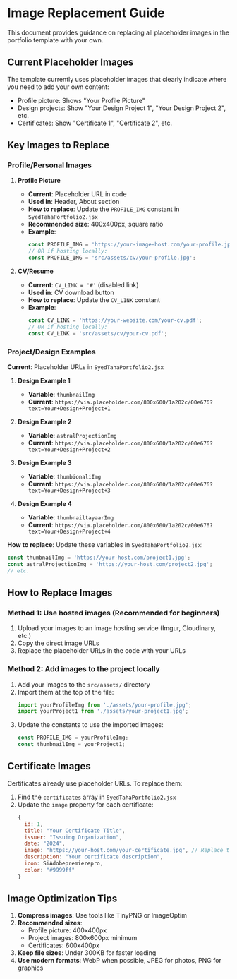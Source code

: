 # Image Replacement Guide

This document provides guidance on replacing all placeholder images in the portfolio template with your own.

## Current Placeholder Images

The template currently uses placeholder images that clearly indicate where you need to add your own content:

- Profile picture: Shows "Your Profile Picture"
- Design projects: Show "Your Design Project 1", "Your Design Project 2", etc.
- Certificates: Show "Certificate 1", "Certificate 2", etc.

## Key Images to Replace

### Profile/Personal Images

1. **Profile Picture**
   - **Current**: Placeholder URL in code
   - **Used in**: Header, About section
   - **How to replace**: Update the `PROFILE_IMG` constant in `SyedTahaPortfolio2.jsx`
   - **Recommended size**: 400x400px, square ratio
   - **Example**:
     ```jsx
     const PROFILE_IMG = 'https://your-image-host.com/your-profile.jpg';
     // OR if hosting locally:
     const PROFILE_IMG = 'src/assets/cv/your-profile.jpg';
     ```

2. **CV/Resume**
   - **Current**: `CV_LINK = '#'` (disabled link)
   - **Used in**: CV download button
   - **How to replace**: Update the `CV_LINK` constant
   - **Example**:
     ```jsx
     const CV_LINK = 'https://your-website.com/your-cv.pdf';
     // OR if hosting locally:
     const CV_LINK = 'src/assets/cv/your-cv.pdf';
     ```

### Project/Design Examples

**Current**: Placeholder URLs in `SyedTahaPortfolio2.jsx`

1. **Design Example 1**
   - **Variable**: `thumbnailImg`
   - **Current**: `https://via.placeholder.com/800x600/1a202c/00e676?text=Your+Design+Project+1`

2. **Design Example 2**  
   - **Variable**: `astralProjectionImg`
   - **Current**: `https://via.placeholder.com/800x600/1a202c/00e676?text=Your+Design+Project+2`

3. **Design Example 3**
   - **Variable**: `thumbionaliImg`
   - **Current**: `https://via.placeholder.com/800x600/1a202c/00e676?text=Your+Design+Project+3`

4. **Design Example 4**
   - **Variable**: `thumbnailtayaarImg`
   - **Current**: `https://via.placeholder.com/800x600/1a202c/00e676?text=Your+Design+Project+4`

**How to replace**: Update these variables in `SyedTahaPortfolio2.jsx`:
```jsx
const thumbnailImg = 'https://your-host.com/project1.jpg';
const astralProjectionImg = 'https://your-host.com/project2.jpg';
// etc.
```

## How to Replace Images

### Method 1: Use hosted images (Recommended for beginners)

1. Upload your images to an image hosting service (Imgur, Cloudinary, etc.)
2. Copy the direct image URLs
3. Replace the placeholder URLs in the code with your URLs

### Method 2: Add images to the project locally

1. Add your images to the `src/assets/` directory
2. Import them at the top of the file:
   ```jsx
   import yourProfileImg from './assets/your-profile.jpg';
   import yourProject1 from './assets/your-project1.jpg';
   ```
3. Update the constants to use the imported images:
   ```jsx
   const PROFILE_IMG = yourProfileImg;
   const thumbnailImg = yourProject1;
   ```

## Certificate Images

Certificates already use placeholder URLs. To replace them:

1. Find the `certificates` array in `SyedTahaPortfolio2.jsx`
2. Update the `image` property for each certificate:
   ```jsx
   {
     id: 1,
     title: "Your Certificate Title",
     issuer: "Issuing Organization", 
     date: "2024",
     image: "https://your-host.com/your-certificate.jpg", // Replace this URL
     description: "Your certificate description",
     icon: SiAdobepremierepro,
     color: "#9999ff"
   }
   ```

## Image Optimization Tips

1. **Compress images**: Use tools like TinyPNG or ImageOptim
2. **Recommended sizes**:
   - Profile picture: 400x400px
   - Project images: 800x600px minimum
   - Certificates: 600x400px
3. **Keep file sizes**: Under 300KB for faster loading
4. **Use modern formats**: WebP when possible, JPEG for photos, PNG for graphics
